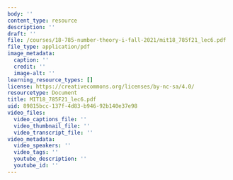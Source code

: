 ```yaml
---
body: ''
content_type: resource
description: ''
draft: ''
file: /courses/18-785-number-theory-i-fall-2021/mit18_785f21_lec6.pdf
file_type: application/pdf
image_metadata:
  caption: ''
  credit: ''
  image-alt: ''
learning_resource_types: []
license: https://creativecommons.org/licenses/by-nc-sa/4.0/
resourcetype: Document
title: MIT18_785F21_lec6.pdf
uid: 89815bcc-137f-4d83-b946-92b140e37e98
video_files:
  video_captions_file: ''
  video_thumbnail_file: ''
  video_transcript_file: ''
video_metadata:
  video_speakers: ''
  video_tags: ''
  youtube_description: ''
  youtube_id: ''
---
```

